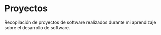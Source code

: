 # Proyectos
Recopilación de proyectos de software realizados durante mi aprendizaje sobre el desarrollo de software.
